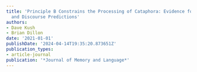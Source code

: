 ```yaml
---
title: 'Principle B Constrains the Processing of Cataphora: Evidence for Syntactic
  and Discourse Predictions'
authors:
- Dave Kush
- Brian Dillon
date: '2021-01-01'
publishDate: '2024-04-14T19:35:20.873651Z'
publication_types:
- article-journal
publication: '*Journal of Memory and Language*'
---
```

